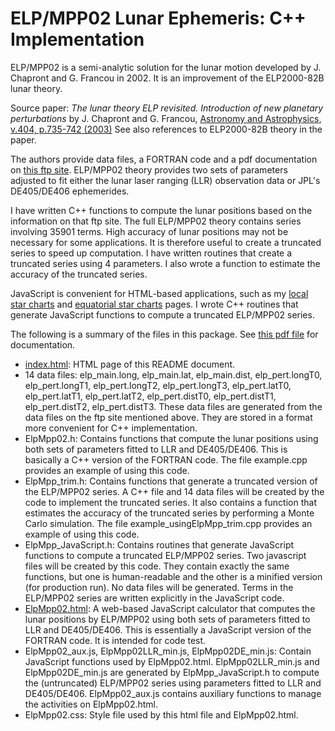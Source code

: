 # ELP/MPP02 Lunar Ephemeris: C++ Implementation

ELP/MPP02 is a semi-analytic solution for the lunar motion developed by J. Chapront and G. Francou in 2002. It is an improvement of the ELP2000-82B lunar theory.

Source paper: *The lunar theory ELP revisited. Introduction of new planetary perturbations* by J. Chapront and G. Francou, [Astronomy and Astrophysics, v.404, p.735-742 (2003)](http://adsabs.harvard.edu/abs/2003A%26A...404..735C) See also references to ELP2000-82B theory in the paper.

The authors provide data files, a FORTRAN code and a pdf documentation on [this ftp site](ftp://cyrano-se.obspm.fr/pub/2_lunar_solutions/2_elpmpp02/). ELP/MPP02 theory provides two sets of parameters adjusted to fit either the lunar laser ranging (LLR) observation data or JPL's DE405/DE406 ephemerides.

I have written C++ functions to compute the lunar positions based on the information on that ftp site. The full ELP/MPP02 theory contains series involving 35901 terms. High accuracy of lunar positions may not be necessary for some applications. It is therefore useful to create a truncated series to speed up computation. I have written routines that create a truncated series using 4 parameters. I also wrote a function to estimate the accuracy of the truncated series. 

JavaScript is convenient for HTML-based applications, such as my [local star charts](https://ytliu0.github.io/starCharts/) and [equatorial star charts](https://ytliu0.github.io/starCharts/chartGCRS_min.html) pages. I wrote C++ routines that generate JavaScript functions to compute a truncated ELP/MPP02 series.

The following is a summary of the files in this package. See [this pdf file](https://ytliu0.github.io/ElpMpp02/docs/ElpMpp02.pdf) for documentation.

- [index.html](https://ytliu0.github.io/ElpMpp02/): HTML page of this README document.
- 14 data files: elp_main.long, elp_main.lat, elp_main.dist, elp_pert.longT0, elp_pert.longT1, elp_pert.longT2, elp_pert.longT3, elp_pert.latT0, elp_pert.latT1, elp_pert.latT2, elp_pert.distT0, elp_pert.distT1, elp_pert.distT2, elp_pert.distT3. These data files are generated from the data files on the ftp site mentioned above. They are stored in a format more convenient for C++ implementation.
- ElpMpp02.h: Contains functions that compute the lunar positions using both sets of parameters fitted to LLR and DE405/DE406. This is basically a C++ version of the FORTRAN code. The file example.cpp provides an example of using this code.
- ElpMpp_trim.h: Contains functions that generate a truncated version of the ELP/MPP02 series. A C++ file and 14 data files will be created by the code to implement the truncated series. It also contains a function that estimates the accuracy of the truncated series by performing a Monte Carlo simulation. The file example_usingElpMpp_trim.cpp provides an example of using this code.
- ElpMpp_JavaScript.h: Contains routines that generate JavaScript functions to compute a truncated ELP/MPP02 series. Two javascript files will be created by this code. They contain exactly the same functions, but one is human-readable and the other is a minified version (for production run). No data files will be generated. Terms in the ELP/MPP02 series are written explicitly in the JavaScript code.
- [ElpMpp02.html](https://ytliu0.github.io/ElpMpp02/ElpMpp02.html): A web-based JavaScript calculator that computes the lunar positions by ELP/MPP02 using both sets of parameters fitted to LLR and DE405/DE406. This is essentially a JavaScript version of the FORTRAN code. It is intended for code test.
- ElpMpp02_aux.js, ElpMpp02LLR_min.js, ElpMpp02DE_min.js: Contain JavaScript functions used by ElpMpp02.html. ElpMpp02LLR_min.js and ElpMpp02DE_min.js are generated by ElpMpp_JavaScript.h to compute the (untruncated) ELP/MPP02 series using parameters fitted to LLR and DE405/DE406. ElpMpp02_aux.js contains auxiliary functions to manage the activities on ElpMpp02.html.
- ElpMpp02.css: Style file used by this html file and ElpMpp02.html.